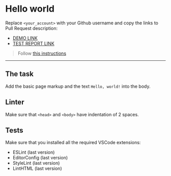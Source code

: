 # Hello world

Replace `<your_account>` with your Github username and copy the links to Pull Request description:
- [DEMO LINK](https://Oleksii-Blyzniuk.github.io/layout_hello-world/)
- [TEST REPORT LINK](https://Oleksii-Blyzniuk.github.io/layout_hello-world/report/html_report/)

> Follow [this instructions](https://mate-academy.github.io/layout_task-guideline/#how-to-solve-the-layout-tasks-on-github)
___

## The task

Add the basic page markup and the text `Hello, world!` into the body.

## Linter

Make sure that `<head>` and `<body>` have indentation of 2 spaces.

## Tests

Make sure that you installed all the required VSCode extensions:

- ESLint (last version)
- EditorConfig (last version)
- StyleLint (last version)
- LintHTML (last version)
